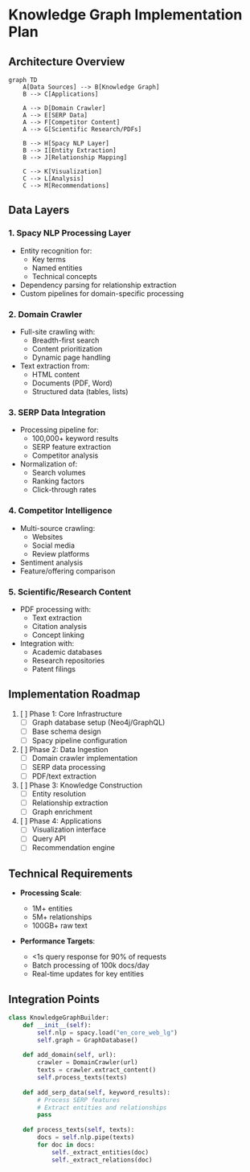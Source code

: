 # Knowledge Graph Implementation Plan

## Architecture Overview
```mermaid
graph TD
    A[Data Sources] --> B[Knowledge Graph]
    B --> C[Applications]
    
    A --> D[Domain Crawler]
    A --> E[SERP Data] 
    A --> F[Competitor Content]
    A --> G[Scientific Research/PDFs]
    
    B --> H[Spacy NLP Layer]
    B --> I[Entity Extraction]
    B --> J[Relationship Mapping]
    
    C --> K[Visualization]
    C --> L[Analysis]
    C --> M[Recommendations]
```

## Data Layers

### 1. Spacy NLP Processing Layer
- Entity recognition for:
  - Key terms
  - Named entities
  - Technical concepts
- Dependency parsing for relationship extraction
- Custom pipelines for domain-specific processing

### 2. Domain Crawler
- Full-site crawling with:
  - Breadth-first search
  - Content prioritization
  - Dynamic page handling
- Text extraction from:
  - HTML content
  - Documents (PDF, Word)
  - Structured data (tables, lists)

### 3. SERP Data Integration
- Processing pipeline for:
  - 100,000+ keyword results
  - SERP feature extraction
  - Competitor analysis
- Normalization of:
  - Search volumes
  - Ranking factors
  - Click-through rates

### 4. Competitor Intelligence
- Multi-source crawling:
  - Websites
  - Social media
  - Review platforms
- Sentiment analysis
- Feature/offering comparison

### 5. Scientific/Research Content
- PDF processing with:
  - Text extraction
  - Citation analysis  
  - Concept linking
- Integration with:
  - Academic databases
  - Research repositories
  - Patent filings

## Implementation Roadmap

1. [ ] Phase 1: Core Infrastructure
   - [ ] Graph database setup (Neo4j/GraphQL)
   - [ ] Base schema design
   - [ ] Spacy pipeline configuration

2. [ ] Phase 2: Data Ingestion  
   - [ ] Domain crawler implementation
   - [ ] SERP data processing
   - [ ] PDF/text extraction

3. [ ] Phase 3: Knowledge Construction
   - [ ] Entity resolution
   - [ ] Relationship extraction
   - [ ] Graph enrichment

4. [ ] Phase 4: Applications
   - [ ] Visualization interface
   - [ ] Query API
   - [ ] Recommendation engine

## Technical Requirements

- **Processing Scale**:
  - 1M+ entities
  - 5M+ relationships
  - 100GB+ raw text

- **Performance Targets**:
  - <1s query response for 90% of requests
  - Batch processing of 100k docs/day
  - Real-time updates for key entities

## Integration Points

```python
class KnowledgeGraphBuilder:
    def __init__(self):
        self.nlp = spacy.load("en_core_web_lg")
        self.graph = GraphDatabase()
        
    def add_domain(self, url):
        crawler = DomainCrawler(url)
        texts = crawler.extract_content()
        self.process_texts(texts)
        
    def add_serp_data(self, keyword_results):
        # Process SERP features
        # Extract entities and relationships
        pass
        
    def process_texts(self, texts):
        docs = self.nlp.pipe(texts)
        for doc in docs:
            self._extract_entities(doc)
            self._extract_relations(doc)
